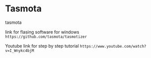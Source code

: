 # Tasmota
tasmota


link for flasing software for windows 
```https://github.com/tasmota/tasmotizer```

 Youtube link for step by step tutorial
 ```https://www.youtube.com/watch?v=I_Wnykc4bjM```
